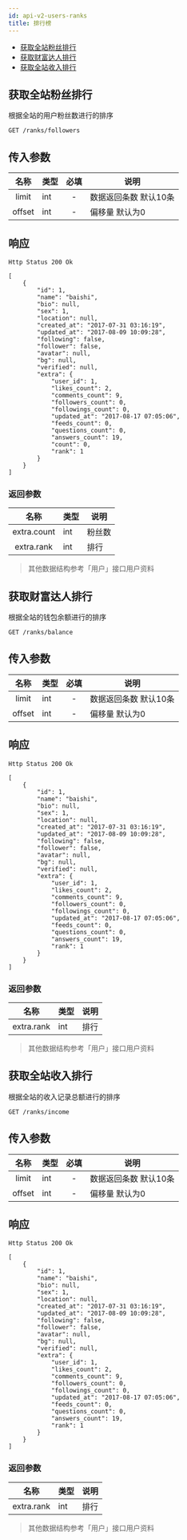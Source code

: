 ```yaml
---
id: api-v2-users-ranks
title: 排行榜
---
```


- [获取全站粉丝排行](#获取全站粉丝排行)
- [获取财富达人排行](#获取财富达人排行)
- [获取全站收入排行](#获取全站收入排行)

## 获取全站粉丝排行

根据全站的用户粉丝数进行的排序

```
GET /ranks/followers
```

## 传入参数

| 名称 | 类型 | 必填 | 说明 |
|:----:|:-----|:----:|------|
| limit | int | -    | 数据返回条数 默认10条 |
| offset | int | -   | 偏移量 默认为0 |

## 响应

```
Http Status 200 Ok
```

```json5
[
    {
        "id": 1,
        "name": "baishi",
        "bio": null,
        "sex": 1,
        "location": null,
        "created_at": "2017-07-31 03:16:19",
        "updated_at": "2017-08-09 10:09:28",
        "following": false,
        "follower": false,
        "avatar": null,
        "bg": null,
        "verified": null,
        "extra": {
            "user_id": 1,
            "likes_count": 2,
            "comments_count": 9,
            "followers_count": 0,
            "followings_count": 0,
            "updated_at": "2017-08-17 07:05:06",
            "feeds_count": 0,
            "questions_count": 0,
            "answers_count": 19,
            "count": 0,
            "rank": 1
        }
    }
]
```

### 返回参数
| 名称 | 类型 | 说明 |
|:----:|:-----|------|
| extra.count | int | 粉丝数 |
| extra.rank | int | 排行 |

> 其他数据结构参考「用户」接口用户资料

## 获取财富达人排行

根据全站的钱包余额进行的排序

```
GET /ranks/balance
```

## 传入参数

| 名称 | 类型 | 必填 | 说明 |
|:----:|:-----|:----:|------|
| limit | int | -    | 数据返回条数 默认10条 |
| offset | int | -   | 偏移量 默认为0 |

## 响应

```
Http Status 200 Ok
```

```json5
[
    {
        "id": 1,
        "name": "baishi",
        "bio": null,
        "sex": 1,
        "location": null,
        "created_at": "2017-07-31 03:16:19",
        "updated_at": "2017-08-09 10:09:28",
        "following": false,
        "follower": false,
        "avatar": null,
        "bg": null,
        "verified": null,
        "extra": {
            "user_id": 1,
            "likes_count": 2,
            "comments_count": 9,
            "followers_count": 0,
            "followings_count": 0,
            "updated_at": "2017-08-17 07:05:06",
            "feeds_count": 0,
            "questions_count": 0,
            "answers_count": 19,
            "rank": 1
        }
    }
]
```

### 返回参数

| 名称 | 类型 | 说明 |
|:----:|:-----|------|
| extra.rank | int | 排行 |

> 其他数据结构参考「用户」接口用户资料
## 获取全站收入排行

根据全站的收入记录总额进行的排序

```
GET /ranks/income
```

## 传入参数

| 名称 | 类型 | 必填 | 说明 |
|:----:|:-----|:----:|------|
| limit | int | -    | 数据返回条数 默认10条 |
| offset | int | -   | 偏移量 默认为0 |

## 响应

```
Http Status 200 Ok
```

```json5
[
    {
        "id": 1,
        "name": "baishi",
        "bio": null,
        "sex": 1,
        "location": null,
        "created_at": "2017-07-31 03:16:19",
        "updated_at": "2017-08-09 10:09:28",
        "following": false,
        "follower": false,
        "avatar": null,
        "bg": null,
        "verified": null,
        "extra": {
            "user_id": 1,
            "likes_count": 2,
            "comments_count": 9,
            "followers_count": 0,
            "followings_count": 0,
            "updated_at": "2017-08-17 07:05:06",
            "feeds_count": 0,
            "questions_count": 0,
            "answers_count": 19,
            "rank": 1
        }
    }
]
```

### 返回参数

| 名称 | 类型 | 说明 |
|:----:|:-----|------|
| extra.rank | int | 排行 |

> 其他数据结构参考「用户」接口用户资料
